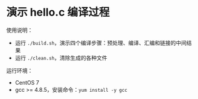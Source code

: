 # 演示 hello.c 编译过程

使用说明：

- 运行 `./build.sh`，演示四个编译步骤：预处理、编译、汇编和链接的中间结果
- 运行 `./clean.sh`，清除生成的各种文件

运行环境：

- CentOS 7
- gcc >= 4.8.5，安装命令：`yum install -y gcc`

